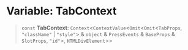 # Variable: TabContext

> `const` **TabContext**: `Context`\<`ContextValue`\<`Omit`\<`Omit`\<`TabProps`, `"className"` \| `"style"`\> & `object` & `PressEvents` & `BaseProps` & `SlotProps`, `"id"`\>, `HTMLDivElement`\>\>
